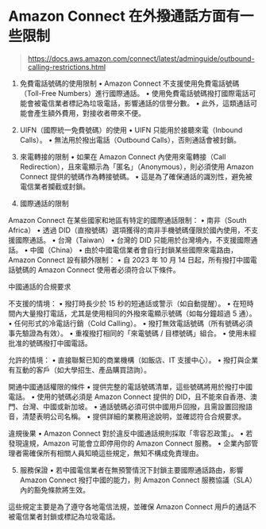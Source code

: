 # Amazon Connect 在外撥通話方面有一些限制

> https://docs.aws.amazon.com/connect/latest/adminguide/outbound-calling-restrictions.html

1. 免費電話號碼的使用限制
	•	Amazon Connect 不支援使用免費電話號碼（Toll-Free Numbers）進行國際通話。
	•	使用免費電話號碼撥打國際電話可能會被電信業者標記為垃圾電話，影響通話的信譽分數。
	•	此外，這類通話可能會產生額外費用，對接收者帶來不便。

2. UIFN（國際統一免費號碼）的使用
	•	UIFN 只能用於接聽來電（Inbound Calls）。
	•	無法用於撥出電話（Outbound Calls），否則通話會被封鎖。

3. 來電轉接的限制
	•	如果在 Amazon Connect 內使用來電轉接（Call Redirection），且來電顯示為「匿名」（Anonymous），則必須使用 Amazon Connect 提供的號碼作為轉接號碼。
	•	這是為了確保通話的識別性，避免被電信業者攔截或封鎖。

4. 國際通話的限制

Amazon Connect 在某些國家和地區有特定的國際通話限制：
	•	南非（South Africa）
	•	透過 DID（直撥號碼）選項獲得的南非手機號碼僅限於國內使用，不支援國際通話。
	•	台灣（Taiwan）
	•	台灣的 DID 只能用於台灣境內，不支援國際通話。
	•	中國（China）
	•	由於中國電信業者會自行封鎖某些國際來電路由，Amazon Connect 設有額外限制：
	•	自 2023 年 10 月 14 日起，所有撥打中國電話號碼的 Amazon Connect 使用者必須符合以下條件。

中國通話的合規要求

不支援的情境：
	•	撥打時長少於 15 秒的短通話或警示（如自動提醒）。
	•	在短時間內大量撥打電話，尤其是使用相同的外撥來電顯示號碼（如每分鐘超過 5 通）。
	•	任何形式的冷電話行銷（Cold Calling）。
	•	撥打無效電話號碼（所有號碼必須事先驗證為有效）。
	•	重複撥打相同的「來電號碼 / 目標號碼」組合。
	•	使用未經批准的號碼撥打中國電話。

允許的情境：
	•	直接聯繫已知的商業機構（如飯店、IT 支援中心）。
	•	撥打與企業有互動的客戶（如大學招生、產品購買諮詢）。

開通中國通話權限的條件
	•	提供完整的電話號碼清單，這些號碼將用於撥打中國電話。
	•	使用的號碼必須是 Amazon Connect 提供的 DID，且不能來自香港、澳門、台灣、中國或新加坡。
	•	通話號碼必須可供中國用戶回撥，且需設置回撥語音，清楚表明公司名稱。
	•	提供詳細的業務用途說明，並確認符合合規要求。

違規後果
	•	Amazon Connect 對於違反中國通話規則採取「零容忍政策」。
	•	若發現違規，Amazon 可能會立即停用你的 Amazon Connect 服務。
	•	企業內部管理者需確保所有相關人員知曉這些規定，無知不構成免責理由。

5. 服務保證
	•	若中國電信業者在無預警情況下封鎖主要國際通話路由，影響 Amazon Connect 撥打中國的能力，則 Amazon Connect 服務協議（SLA）內的豁免條款將生效。

這些規定主要是為了遵守各地電信法規，並確保 Amazon Connect 用戶的通話不被電信業者封鎖或標記為垃圾電話。